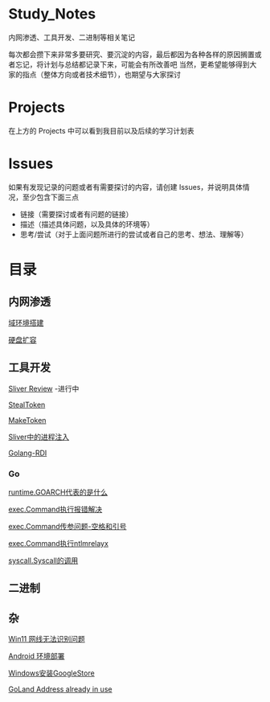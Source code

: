 # Study_Notes
内网渗透、工具开发、二进制等相关笔记

每次都会攒下来非常多要研究、要沉淀的内容，最后都因为各种各样的原因搁置或者忘记，将计划与总结都记录下来，可能会有所改善吧
当然，更希望能够得到大家的指点（整体方向或者技术细节），也期望与大家探讨

# Projects
在上方的 Projects 中可以看到我目前以及后续的学习计划表

# Issues
如果有发现记录的问题或者有需要探讨的内容，请创建 Issues，并说明具体情况，至少包含下面三点
- 链接（需要探讨或者有问题的链接）
- 描述（描述具体问题，以及具体的环境等）
- 思考/尝试（对于上面问题所进行的尝试或者自己的思考、想法、理解等）

# 目录
## 内网渗透
[域环境搭建](./内网渗透/域环境搭建/域环境搭建.md)

[硬盘扩容](./内网渗透/域环境搭建/硬盘扩容.md)

## 工具开发
[Sliver Review](https://github.com/l4stchance/sliver/blob/Review/Sliver-Review.md) -进行中

[StealToken](./工具开发/StealToken/StealToken.md)

[MakeToken](./工具开发/StealToken/StealToken.md#make_token)

[Sliver中的进程注入](./工具开发/Sliver中的进程注入/Sliver中的进程注入.md)

[Golang-RDI](./工具开发/Golang-RDI/Golang-RDI.md)

### Go
[runtime.GOARCH代表的是什么](./工具开发/runtime.GOARCH代表的是什么/runtime.GOARCH代表的是什么.md)

[exec.Command执行报错解决](./工具开发/exec.Command执行报错解决/exec.Command执行报错解决.md)

[exec.Command传参问题-空格和引号](./工具开发/exec.Command传参问题-空格和引号/exec.Command传参问题-空格和引号.md)

[exec.Command执行ntlmrelayx](./工具开发/exec.Command执行ntlmrelayx/exec.Command执行ntlmrelayx.md)

[syscall.Syscall的调用](./工具开发/syscall.Syscall的调用/syscall.Syscall的调用.md)

## 二进制

## 杂
[Win11 网线无法识别问题](./杂/Win11%20网线无法识别问题/Win11%20网线无法识别.md)

[Android 环境部署](./杂/Android%20环境部署/Android%20环境部署.md)

[Windows安装GoogleStore](./杂/Windows安装GoogleStore/Windows安装GoogleStore.md)

[GoLand Address already in use](./杂/GoLand%20Address%20already%20in%20use/GoLand%20Address%20already%20in%20use.md)